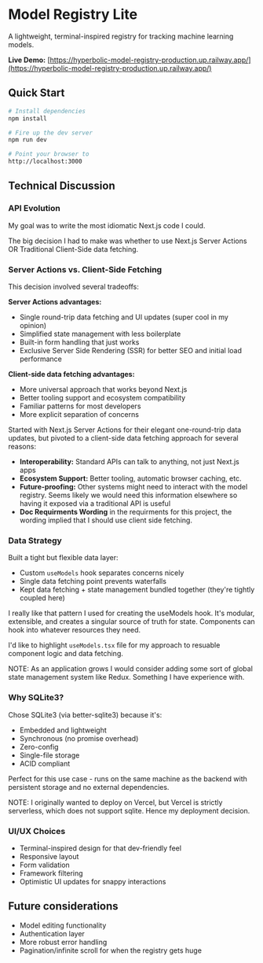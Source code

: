 # Model Registry Lite

A lightweight, terminal-inspired registry for tracking machine learning models.

**Live Demo:** [https://hyperbolic-model-registry-production.up.railway.app/](https://hyperbolic-model-registry-production.up.railway.app/)

## Quick Start

```bash
# Install dependencies
npm install

# Fire up the dev server
npm run dev

# Point your browser to
http://localhost:3000
```

## Technical Discussion

### API Evolution

My goal was to write the most idiomatic Next.js code I could.

The big decision I had to make was whether to use Next.js Server Actions OR Traditional Client-Side data fetching.

### Server Actions vs. Client-Side Fetching

This decision involved several tradeoffs:

**Server Actions advantages:**
- Single round-trip data fetching and UI updates (super cool in my opinion)
- Simplified state management with less boilerplate
- Built-in form handling that just works
- Exclusive Server Side Rendering (SSR) for better SEO and initial load performance

**Client-side data fetching advantages:**
- More universal approach that works beyond Next.js
- Better tooling support and ecosystem compatibility
- Familiar patterns for most developers
- More explicit separation of concerns


Started with Next.js Server Actions for their elegant one-round-trip data updates, but pivoted to a client-side data fetching approach for several reasons:

- **Interoperability:** Standard APIs can talk to anything, not just Next.js apps
- **Ecosystem Support:** Better tooling, automatic browser caching, etc.
- **Future-proofing:** Other systems might need to interact with the model registry. Seems likely we would need this information elsewhere so having it exposed via a traditional API is useful
- **Doc Requirments Wording** in the requirments for this project, the wording implied that I should use client side fetching.

### Data Strategy

Built a tight but flexible data layer:

- Custom `useModels` hook separates concerns nicely
- Single data fetching point prevents waterfalls
- Kept data fetching + state management bundled together (they're tightly coupled here)

I really like that pattern I used for creating the useModels hook. It's modular, extensible, and creates a singular source of truth for state.
Components can hook into whatever resources they need. 

I'd like to highlight `useModels.tsx` file for my approach to resuable component logic and data fetching.

NOTE: As an application grows I would consider adding some sort of global state management system like Redux. Something I have experience with.

### Why SQLite3?

Chose SQLite3 (via better-sqlite3) because it's:

- Embedded and lightweight
- Synchronous (no promise overhead)
- Zero-config
- Single-file storage
- ACID compliant

Perfect for this use case - runs on the same machine as the backend with persistent storage and no external dependencies.

NOTE: I originally wanted to deploy on Vercel, but Vercel is strictly serverless, which does not support sqlite. Hence my deployment decision.

### UI/UX Choices

- Terminal-inspired design for that dev-friendly feel
- Responsive layout
- Form validation
- Framework filtering
- Optimistic UI updates for snappy interactions

## Future considerations

- Model editing functionality
- Authentication layer
- More robust error handling
- Pagination/infinite scroll for when the registry gets huge